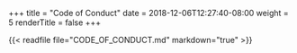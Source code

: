 +++
title = "Code of Conduct"
date = 2018-12-06T12:27:40-08:00
weight = 5
renderTitle = false
+++

{{< readfile file="CODE_OF_CONDUCT.md" markdown="true" >}}
